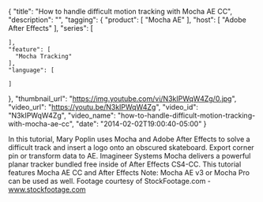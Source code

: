 {
  "title": "How to handle difficult motion tracking with Mocha AE CC",
  "description": "",
  "tagging": {
    "product": [
      "Mocha AE"
    ],
    "host": [
      "Adobe After Effects"
    ],
    "series": [

    ],
    "feature": [
      "Mocha Tracking"
    ],
    "language": [

    ]
  },
  "thumbnail_url": "https://img.youtube.com/vi/N3kIPWqW4Zg/0.jpg",
  "video_url": "https://youtu.be/N3kIPWqW4Zg",
  "video_id": "N3kIPWqW4Zg",
  "video_name": "how-to-handle-difficult-motion-tracking-with-mocha-ae-cc",
  "date": "2014-02-02T19:00:40-05:00"
}

In this tutorial, Mary Poplin uses Mocha and Adobe After Effects to solve a
difficult track and insert a logo onto an obscured skateboard. Export corner
pin or transform data to AE. Imagineer Systems Mocha delivers a powerful
planar tracker bundled free inside of After Effects CS4-CC. This tutorial
features Mocha AE CC and After Effects Note: Mocha AE v3 or Mocha Pro can be
used as well. Footage courtesy of StockFootage.com - www.stockfootage.com


